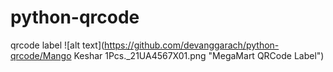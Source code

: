 # python-qrcode
qrcode label
![alt text](https://github.com/devanggarach/python-qrcode/Mango Keshar 1Pcs._21UA4567X01.png "MegaMart QRCode Label")
